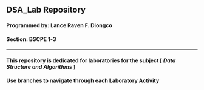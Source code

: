 ## **DSA_Lab Repository**
#### Programmed by: Lance Raven F. Diongco
#### Section: BSCPE 1-3
---
#### This repository is dedicated for laboratories for the subject [ *Data Structure and Algorithms* ]
#### Use branches to navigate through each Laboratory Activity

